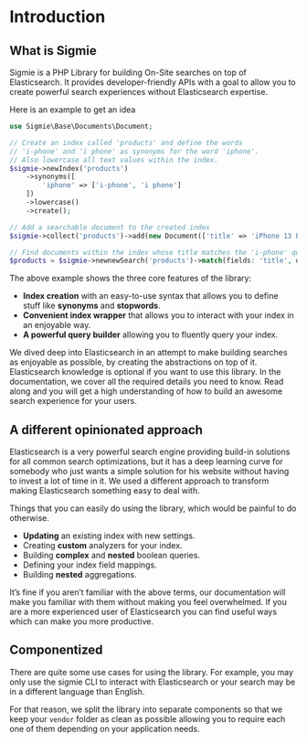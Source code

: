 
# Introduction

## What is Sigmie
Sigmie is a PHP Library for building On-Site searches on top of Elasticsearch. It provides developer-friendly APIs with a goal to allow you to create powerful search experiences without Elasticsearch expertise.

Here is an example to get an idea
```php
use Sigmie\Base\Documents\Document;

// Create an index called 'products' and define the words
// 'i-phone' and 'i phone' as synonyms for the word 'iphone'.
// Also lowercase all text values within the index.
$sigmie->newIndex('products')
    ->synonyms([
        'iphone' => ['i-phone', 'i phone']
    ])
    ->lowercase()
    ->create();

// Add a searchable document to the created index
$sigmie->collect('products')->add(new Document(['title' => 'iPhone 13 Pro']));

// Find documents within the index whose title matches the 'i-phone' query
$products = $sigmie->newnewSearch('products')->match(fields: 'title', query: 'i-phone')->get();
```

The above example shows the three core features of the library:
* **Index creation** with an easy-to-use syntax that allows you to define stuff like **synonyms** and **stopwords**.
* **Convenient index wrapper** that allows you to interact with your index in an enjoyable way.
* **A powerful query builder** allowing you to fluently query your index.

We dived deep into Elasticsearch in an attempt to make building searches as enjoyable as possible, by creating the abstractions on top of it. Elasticsearch knowledge is optional if you want to use this library. In the documentation, we cover all the required details you need to know. Read along and you will get a high understanding of how to build an awesome search experience for your users.

## A different opinionated approach
Elasticsearch is a very powerful search engine providing build-in solutions for all common search optimizations, but it has a deep learning curve for somebody who just wants a simple solution for his website without having to invest a lot of time in it. We used a different approach to transform making Elasticsearch something easy to deal with.

Things that you can easily do using the library, which would be painful to do otherwise.

* **Updating** an existing index with new settings.
* Creating **custom** analyzers for your index.
* Building **complex** and  **nested** boolean queries.
* Defining your index field mappings.
* Building **nested** aggregations.

It’s fine if you aren’t familiar with the above terms, our documentation will make you familiar with them without making you feel overwhelmed. If you are a more experienced user of Elasticsearch you can find useful ways which can make you more productive.

## Componentized
There are quite some use cases for using the library. For example, you may only use the sigmie CLI to interact with Elasticsearch or your search may be in a different language than English.

For that reason, we split the library into separate components so that we keep your `vendor` folder as clean as possible allowing you to require each one of them depending on your application needs.